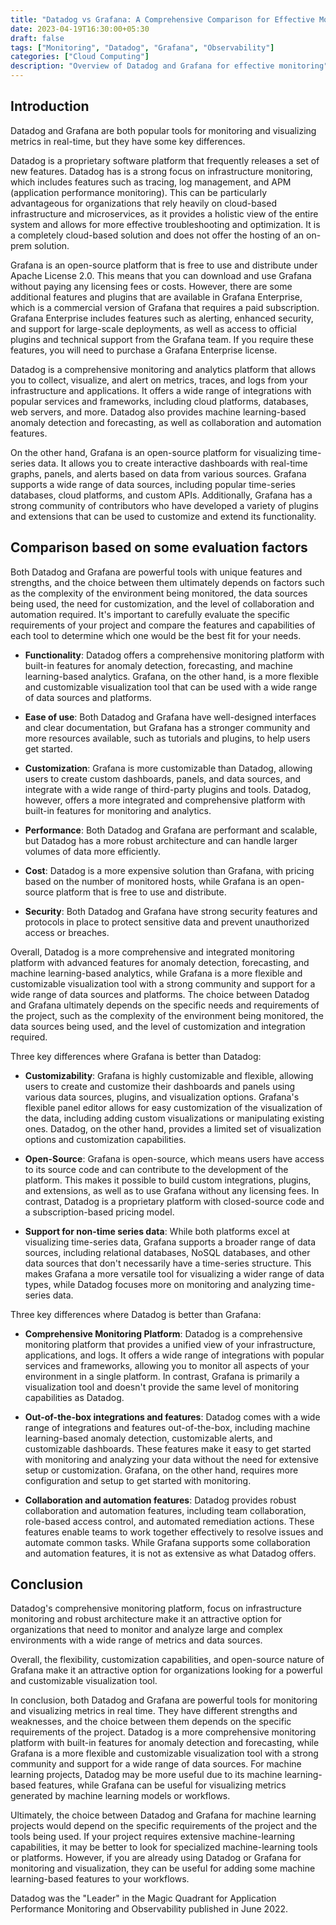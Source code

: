 ```yaml
---
title: "Datadog vs Grafana: A Comprehensive Comparison for Effective Monitoring"
date: 2023-04-19T16:30:00+05:30
draft: false
tags: ["Monitoring", "Datadog", "Grafana", "Observability"]
categories: ["Cloud Computing"]
description: "Overview of Datadog and Grafana for effective monitoring"
---
```


## Introduction
Datadog and Grafana are both popular tools for monitoring and visualizing metrics in real-time, but they have some key differences.

Datadog is a proprietary software platform that frequently releases a set of new features. Datadog has is a strong focus on infrastructure monitoring, which includes features such as tracing, log management, and APM (application performance monitoring). This can be particularly advantageous for organizations that rely heavily on cloud-based infrastructure and microservices, as it provides a holistic view of the entire system and allows for more effective troubleshooting and optimization. It is a completely cloud-based solution and does not offer the hosting of an on-prem solution.

Grafana is an open-source platform that is free to use and distribute under Apache License 2.0. This means that you can download and use Grafana without paying any licensing fees or costs. However, there are some additional features and plugins that are available in Grafana Enterprise, which is a commercial version of Grafana that requires a paid subscription. Grafana Enterprise includes features such as alerting, enhanced security, and support for large-scale deployments, as well as access to official plugins and technical support from the Grafana team. If you require these features, you will need to purchase a Grafana Enterprise license.

Datadog is a comprehensive monitoring and analytics platform that allows you to collect, visualize, and alert on metrics, traces, and logs from your infrastructure and applications. It offers a wide range of integrations with popular services and frameworks, including cloud platforms, databases, web servers, and more. Datadog also provides machine learning-based anomaly detection and forecasting, as well as collaboration and automation features.

On the other hand, Grafana is an open-source platform for visualizing time-series data. It allows you to create interactive dashboards with real-time graphs, panels, and alerts based on data from various sources. Grafana supports a wide range of data sources, including popular time-series databases, cloud platforms, and custom APIs. Additionally, Grafana has a strong community of contributors who have developed a variety of plugins and extensions that can be used to customize and extend its functionality.

## Comparison based on some evaluation factors
Both Datadog and Grafana are powerful tools with unique features and strengths, and the choice between them ultimately depends on factors such as the complexity of the environment being monitored, the data sources being used, the need for customization, and the level of collaboration and automation required. It's important to carefully evaluate the specific requirements of your project and compare the features and capabilities of each tool to determine which one would be the best fit for your needs.

- **Functionality**: Datadog offers a comprehensive monitoring platform with built-in features for anomaly detection, forecasting, and machine learning-based analytics. Grafana, on the other hand, is a more flexible and customizable visualization tool that can be used with a wide range of data sources and platforms.

- **Ease of use**: Both Datadog and Grafana have well-designed interfaces and clear documentation, but Grafana has a stronger community and more resources available, such as tutorials and plugins, to help users get started.

- **Customization**: Grafana is more customizable than Datadog, allowing users to create custom dashboards, panels, and data sources, and integrate with a wide range of third-party plugins and tools. Datadog, however, offers a more integrated and comprehensive platform with built-in features for monitoring and analytics.

- **Performance**: Both Datadog and Grafana are performant and scalable, but Datadog has a more robust architecture and can handle larger volumes of data more efficiently.

- **Cost**: Datadog is a more expensive solution than Grafana, with pricing based on the number of monitored hosts, while Grafana is an open-source platform that is free to use and distribute.

- **Security**: Both Datadog and Grafana have strong security features and protocols in place to protect sensitive data and prevent unauthorized access or breaches.

Overall, Datadog is a more comprehensive and integrated monitoring platform with advanced features for anomaly detection, forecasting, and machine learning-based analytics, while Grafana is a more flexible and customizable visualization tool with a strong community and support for a wide range of data sources and platforms. The choice between Datadog and Grafana ultimately depends on the specific needs and requirements of the project, such as the complexity of the environment being monitored, the data sources being used, and the level of customization and integration required.

Three key differences where Grafana is better than Datadog:
- **Customizability**: Grafana is highly customizable and flexible, allowing users to create and customize their dashboards and panels using various data sources, plugins, and visualization options. Grafana's flexible panel editor allows for easy customization of the visualization of the data, including adding custom visualizations or manipulating existing ones. Datadog, on the other hand, provides a limited set of visualization options and customization capabilities.

- **Open-Source**: Grafana is open-source, which means users have access to its source code and can contribute to the development of the platform. This makes it possible to build custom integrations, plugins, and extensions, as well as to use Grafana without any licensing fees. In contrast, Datadog is a proprietary platform with closed-source code and a subscription-based pricing model.

- **Support for non-time series data**: While both platforms excel at visualizing time-series data, Grafana supports a broader range of data sources, including relational databases, NoSQL databases, and other data sources that don't necessarily have a time-series structure. This makes Grafana a more versatile tool for visualizing a wider range of data types, while Datadog focuses more on monitoring and analyzing time-series data.

Three key differences where Datadog is better than Grafana:
- **Comprehensive Monitoring Platform**: Datadog is a comprehensive monitoring platform that provides a unified view of your infrastructure, applications, and logs. It offers a wide range of integrations with popular services and frameworks, allowing you to monitor all aspects of your environment in a single platform. In contrast, Grafana is primarily a visualization tool and doesn't provide the same level of monitoring capabilities as Datadog.

- **Out-of-the-box integrations and features**: Datadog comes with a wide range of integrations and features out-of-the-box, including machine learning-based anomaly detection, customizable alerts, and customizable dashboards. These features make it easy to get started with monitoring and analyzing your data without the need for extensive setup or customization. Grafana, on the other hand, requires more configuration and setup to get started with monitoring.

- **Collaboration and automation features**: Datadog provides robust collaboration and automation features, including team collaboration, role-based access control, and automated remediation actions. These features enable teams to work together effectively to resolve issues and automate common tasks. While Grafana supports some collaboration and automation features, it is not as extensive as what Datadog offers.

## Conclusion
Datadog's comprehensive monitoring platform, focus on infrastructure monitoring and robust architecture make it an attractive option for organizations that need to monitor and analyze large and complex environments with a wide range of metrics and data sources.

Overall, the flexibility, customization capabilities, and open-source nature of Grafana make it an attractive option for organizations looking for a powerful and customizable visualization tool.

In conclusion, both Datadog and Grafana are powerful tools for monitoring and visualizing metrics in real time. They have different strengths and weaknesses, and the choice between them depends on the specific requirements of the project. Datadog is a more comprehensive monitoring platform with built-in features for anomaly detection and forecasting, while Grafana is a more flexible and customizable visualization tool with a strong community and support for a wide range of data sources. For machine learning projects, Datadog may be more useful due to its machine learning-based features, while Grafana can be useful for visualizing metrics generated by machine learning models or workflows.

Ultimately, the choice between Datadog and Grafana for machine learning projects would depend on the specific requirements of the project and the tools being used. If your project requires extensive machine-learning capabilities, it may be better to look for specialized machine-learning tools or platforms. However, if you are already using Datadog or Grafana for monitoring and visualization, they can be useful for adding some machine learning-based features to your workflows.

Datadog was the "Leader" in the Magic Quadrant for Application Performance Monitoring and Observability published in June 2022.